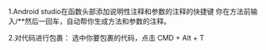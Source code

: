 1.Android studio在函数头部添加说明性注释和参数的注释的快捷键
你在方法前输入/**然后一回车，自动帮你生成方法和参数的注释。

2.对代码进行包裹：
选中你要包裹的代码，点击 CMD + Alt + T

